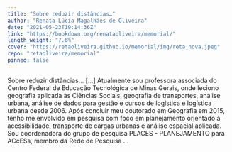 ```yaml
---
title: "Sobre reduzir distâncias…"
author: "Renata Lúcia Magalhães de Oliveira"
date: "2021-05-23T19:14:36Z"
link: "https://bookdown.org/renataoliveira/memorial/"
length_weight: "7.6%"
cover: "https://retaoliveira.github.io/memorial/img/reta_nova.jpeg"
repo: "retaoliveira/memorial"
pinned: false
---
```


Sobre reduzir distâncias… [...] Atualmente sou professora associada do Centro Federal de Educação Tecnológica de Minas Gerais, onde leciono geografia aplicada às Ciências Sociais, geografia de transportes, análise urbana, análise de dados para gestão e cursos de logística e logística urbana desde 2006. Após concluir meu doutorado em Geografia em 2015, tenho me envolvido em pesquisa com foco em planejamento orientado à acessibilidade, transporte de cargas urbanas e análise espacial aplicada. Sou coordenadora do grupo de pesquisa PLACES - PLANEJAMENTO para ACcESs, membro da Rede de Pesquisa ...
